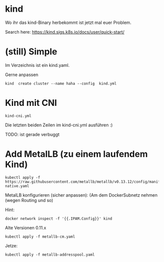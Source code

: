 # kind

Wo ihr das kind-Binary herbekommt ist jetzt mal euer Problem.

Search here: https://kind.sigs.k8s.io/docs/user/quick-start/



# (still) Simple 

Im Verzeichnis ist ein kind.yaml.

Gerne anpassen

~~~
kind  create cluster --name haha --config  kind.yml 
~~~

# Kind mit CNI

~~~
kind-cni.yml
~~~

Die letzten beiden Zeilen im kind-cni.yml ausführen :)

TODO: ist gerade verbuggt


# Add MetalLB (zu einem laufendem Kind)

~~~
kubectl apply -f https://raw.githubusercontent.com/metallb/metallb/v0.13.12/config/manifests/metallb-native.yaml
~~~

MetalLB konfigurieren (sicher anpassen):
(Am dem DockerSubnetz nehmen (wegen Routing und so) 

Hint:

~~~
docker network inspect -f '{{.IPAM.Config}}' kind
~~~

Alte Versionen 0.11.x
~~~
kubectl apply -f metallb-cm.yaml
~~~

Jetze:

~~~
kubectl apply -f metallb-addresspool.yaml
~~~

